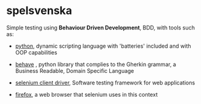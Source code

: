 # spelsvenska
Simple testing using __Behaviour Driven Development__, BDD,  with tools such as:

* [python](https://www.google.com), dynamic scripting language with 'batteries' included and with OOP capabilities

* [behave](http://pythonhosted.org/behave/) , python library that complies to the Gherkin grammar, a Business Readable, Domain Specific Language

* [selenium client driver](https://selenium-python.readthedocs.org/), Software testing framework for web applications

* [firefox](https://www.mozilla.org/en-US/firefox/desktop/), a web browser that selenium uses in this context
